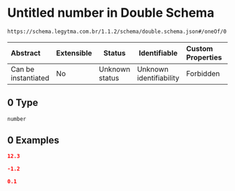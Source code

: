 # Untitled number in Double Schema

```txt
https://schema.legytma.com.br/1.1.2/schema/double.schema.json#/oneOf/0
```




| Abstract            | Extensible | Status         | Identifiable            | Custom Properties | Additional Properties | Access Restrictions | Defined In                                                                  |
| :------------------ | ---------- | -------------- | ----------------------- | :---------------- | --------------------- | ------------------- | --------------------------------------------------------------------------- |
| Can be instantiated | No         | Unknown status | Unknown identifiability | Forbidden         | Allowed               | none                | [double.schema.json\*](../schema/double.schema.json) |

## 0 Type

`number`

## 0 Examples

```json
12.3
```

```json
-1.2
```

```json
0.1
```
